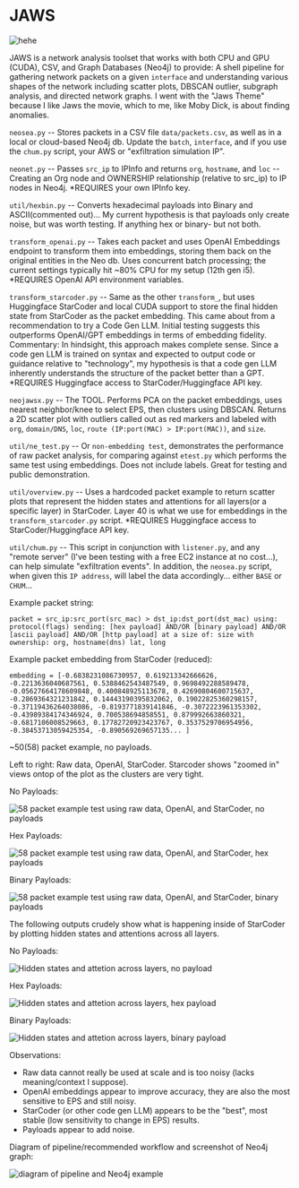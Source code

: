 # JAWS
![hehe](/assets/ohey.jpeg)

JAWS is a network analysis toolset that works with both CPU and GPU (CUDA), CSV, and Graph Databases (Neo4j) to provide: A shell pipeline for gathering network packets on a given `interface` and understanding various shapes of the network including scatter plots, DBSCAN outlier, subgraph analysis, and directed network graphs. I went with the "Jaws Theme" because I like Jaws the movie, which to me, like Moby Dick, is about finding anomalies.

`neosea.py` -- Stores packets in a CSV file `data/packets.csv`, as well as in a local or cloud-based Neo4j db. Update the `batch`, `interface`, and if you use the `chum.py` script, your AWS or "exfiltration simulation IP".

`neonet.py` -- Passes `src_ip` to IPInfo and returns `org`, `hostname`, and `loc` -- Creating an Org node and OWNERSHIP relationship (relative to src_ip) to IP nodes in Neo4j. *REQUIRES your own IPInfo key.

`util/hexbin.py` -- Converts hexadecimal payloads into Binary and ASCII(commented out)... My current hypothesis is that payloads only create noise, but was worth testing. If anything hex or binary- but not both.

`transform_openai.py` -- Takes each packet and uses OpenAI Embeddings endpoint to transform them into embeddings, storing them back on the original entities in the Neo db. Uses concurrent batch processing; the current settings typically hit ~80% CPU for my setup (12th gen i5). *REQUIRES OpenAI API environment variables.

`transform_starcoder.py` -- Same as the other `transform_`, but uses Huggingface StarCoder and local CUDA support to store the final hidden state from StarCoder as the packet embedding. This came about from a recommendation to try a Code Gen LLM. Initial testing suggests this outperforms OpenAI/GPT embeddings in terms of embedding fidelity. Commentary: In hindsight, this approach makes complete sense. Since a code gen LLM is trained on syntax and expected to output code or guidance relative to "technology", my hypothesis is that a code gen LLM inherently understands the structure of the packet better than a GPT. *REQUIRES Huggingface access to StarCoder/Huggingface API key.

`neojawsx.py` -- The TOOL. Performs PCA on the packet embeddings, uses nearest neighbor/knee to select EPS, then clusters using DBSCAN. Returns a 2D scatter plot with outliers called out as red markers and labeled with `org`, `domain/DNS`, `loc`, `route (IP:port(MAC) > IP:port(MAC))`, and `size`.

`util/ne_test.py` -- Or `non-embedding test`, demonstrates the performance of raw packet analysis, for comparing against `etest.py` which performs the same test using embeddings. Does not include labels. Great for testing and public demonstration.

`util/overview.py` -- Uses a hardcoded packet example to return scatter plots that represent the hidden states and attentions for all layers(or a specific layer) in StarCoder. Layer 40 is what we use for embeddings in the `transform_starcoder.py` script. *REQUIRES Huggingface access to StarCoder/Huggingface API key.

`util/chum.py` -- This script in conjunction with `listener.py`, and any "remote server" (I've been testing with a free EC2 instance at no cost...), can help simulate "exfiltration events". In addition, the `neosea.py` script, when given this `IP address`, will label the data accordingly... either `BASE` or `CHUM`...

Example packet string:

`packet = src_ip:src_port(src_mac) > dst_ip:dst_port(dst_mac) using: protocol(flags) sending: [hex payload] AND/OR [binary payload] AND/OR [ascii payload] AND/OR [http payload] at a size of: size with ownership: org, hostname(dns) lat, long`


Example packet embedding from StarCoder (reduced):

`embedding = [-0.6838231086730957, 0.619213342666626, -0.2213636040687561, 0.5388462543487549, 0.9698492288589478, -0.05627664178609848, 0.400848925113678, 0.42690804600715637, -0.2869364321231842, 0.14443190395832062, 0.19022825360298157, -0.37119436264038086, -0.8193771839141846, -0.3072223961353302, -0.43989384174346924, 0.700538694858551, 0.879992663860321, -0.6817106008529663, 0.17782720923423767, 0.3537529706954956, -0.38453713059425354, -0.890569269657135... ]`

~50(58) packet example, no payloads.

Left to right: Raw data, OpenAI, StarCoder. Starcoder shows "zoomed in" views ontop of the plot as the clusters are very tight.

No Payloads:

![58 packet example test using raw data, OpenAI, and StarCoder, no payloads](/assets/group_no.png)

Hex Payloads:

![58 packet example test using raw data, OpenAI, and StarCoder, hex payloads](/assets/group_hex.png)

Binary Payloads:

![58 packet example test using raw data, OpenAI, and StarCoder, binary payloads](/assets/group_bin.png)

The following outputs crudely show what is happening inside of StarCoder by plotting hidden states and attentions across all layers.

No Payloads:

![Hidden states and attetion across layers, no payload](/assets/overview_no.png)

Hex Payloads:

![Hidden states and attetion across layers, hex payload](/assets/overview_hex.png)

Binary Payloads:

![Hidden states and attetion across layers, binary payload](/assets/overview_bin.png)

Observations:
- Raw data cannot really be used at scale and is too noisy (lacks meaning/context I suppose).
- OpenAI embeddings appear to improve accuracy, they are also the most sensitive to EPS and still noisy.
- StarCoder (or other code gen LLM) appears to be the "best", most stable (low sensitivity to change in EPS) results.
- Payloads appear to add noise.

Diagram of pipeline/recommended workflow and screenshot of Neo4j graph:

![diagram of pipeline and Neo4j example](/assets/diagram_21724.png)
